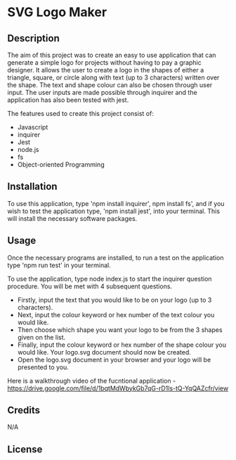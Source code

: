 # SVG Logo Maker

## Description

The aim of this project was to create an easy to use application that can generate a simple logo for projects without having to pay a graphic designer. It allows the user to create a logo in the shapes of either a triangle, square, or circle along with text (up to 3 characters) written over the shape. The text and shape colour can also be chosen through user input. The user inputs are made possible through inquirer and the application has also been tested with jest.

The features used to create this project consist of:

- Javascript
- inquirer
- Jest
- node.js
- fs
- Object-oriented Programming 

## Installation

To use this application, type 'npm install inquirer', npm install fs', and if you wish to test the application type, 'npm install jest', into your terminal. This will install the necessary software packages.

## Usage

Once the necessary programs are installed, to run a test on the application type 'npm run test' in your terminal. 

To use the application, type node index.js to start the inquirer question procedure. 
You will be met with 4 subsequent questions.

- Firstly, input the text that you would like to be on your logo (up to 3 characters).
- Next, input the colour keyword or hex number of the text colour you would like.
- Then choose which shape you want your logo to be from the 3 shapes given on the list.
- Finally, input the colour keyword or hex number of the shape colour you would like.
Your logo.svg document should now be created. 
- Open the logo.svg document in your browser and your logo will be presented to you. 

Here is a walkthrough video of the fucntional application - https://drive.google.com/file/d/1bqtMdWbykGb7qG-rD1ls-tQ-YqQAZcfr/view

## Credits

N/A

## License